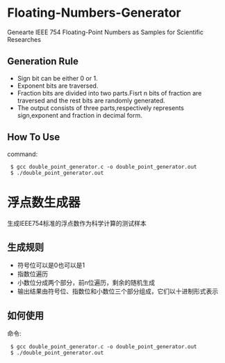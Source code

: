 # Floating-Numbers-Generator
Genearte IEEE 754 Floating-Point Numbers as Samples for Scientific Researches

## Generation Rule
 - Sign bit can be either 0 or 1.
 - Exponent bits are traversed.
 - Fraction bits are divided into two parts.Fisrt n bits of fraction are traversed and the rest bits are randomly generated.
 - The output consists of three parts,respectively represents sign,exponent and fraction in decimal form.

## How To Use
command:
```
 $ gcc double_point_generator.c -o double_point_generator.out
 $ ./double_point_generator.out
```


# 浮点数生成器
生成IEEE754标准的浮点数作为科学计算的测试样本

## 生成规则
 - 符号位可以是0也可以是1
 - 指数位遍历
 - 小数位分成两个部分，前n位遍历，剩余的随机生成
 - 输出结果由符号位、指数位和小数位三个部分组成，它们以十进制形式表示

## 如何使用
命令:
```
 $ gcc double_point_generator.c -o double_point_generator.out
 $ ./double_point_generator.out
```


